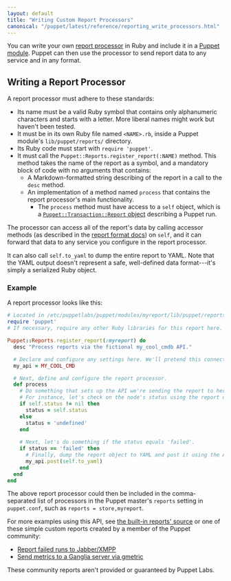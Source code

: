 ```yaml
---
layout: default
title: "Writing Custom Report Processors"
canonical: "/puppet/latest/reference/reporting_write_processors.html"
---
```


[format]: ./format_report.html
[report processor]: ./reporting_about.html
[Puppet module]: ./modules_fundamentals.html

You can write your own [report processor][] in Ruby and include it in a [Puppet module][]. Puppet can then use the processor to send report data to any service and in any format.

## Writing a Report Processor

A report processor must adhere to these standards:

* Its name must be a valid Ruby symbol that contains only alphanumeric characters and starts with a letter. More liberal names might work but haven't been tested.
* It must be in its own Ruby file named `<NAME>.rb`, inside a Puppet module's `lib/puppet/reports/` directory.
* Its Ruby code must start with `require 'puppet'`.
* It must call the `Puppet::Reports.register_report(:NAME)` method. This method takes the name of the report as a symbol, and a mandatory block of code with no arguments that contains:
  * A Markdown-formatted string describing of the report in a call to the `desc` method.
  * An implementation of a method named `process` that contains the report processor's main functionality.
    * The `process` method must have access to a `self` object, which is a [`Puppet::Transaction::Report` object][format] describing a Puppet run.

The processor can access all of the report's data by calling accessor methods (as described in the [report format docs][format]) on `self`, and it can forward that data to any service you configure in the report processor. 

It can also call `self.to_yaml` to dump the entire report to YAML. Note that the YAML output doesn't represent a safe, well-defined data format---it's simply a serialized Ruby object.

### Example

A report processor looks like this:

~~~ ruby
# Located in /etc/puppetlabs/puppet/modules/myreport/lib/puppet/reports/myreport.rb.
require 'puppet'
# If necessary, require any other Ruby libraries for this report here.

Puppet::Reports.register_report(:myreport) do
  desc "Process reports via the fictional my_cool_cmdb API."

  # Declare and configure any settings here. We'll pretend this connects to our API.
  my_api = MY_COOL_CMD

  # Next, define and configure the report processor.
  def process
    # Do something that sets up the API we're sending the report to here.
    # For instance, let's check on the node's status using the report object (self):
    if self.status != nil then
      status = self.status
    else
      status = 'undefined'
    end
    
    # Next, let's do something if the status equals 'failed'.
    if status == 'failed' then
      # Finally, dump the report object to YAML and post it using the API object:
      my_api.post(self.to_yaml)
    end
  end
end
~~~

The above report processor could then be included in the comma-separated list of processors in the Puppet master's `reports` setting in `puppet.conf`, such as `reports = store,myreport`.

For more examples using this API, see [the built-in reports' source](https://github.com/puppetlabs/puppet/tree/master/lib/puppet/reports) or one of these simple custom reports created by a member of the Puppet community:

* [Report failed runs to Jabber/XMPP](https://github.com/jamtur01/puppet-xmpp)
* [Send metrics to a Ganglia server via gmetric](https://github.com/jamtur01/puppet-ganglia)

These community reports aren't provided or guaranteed by Puppet Labs.
